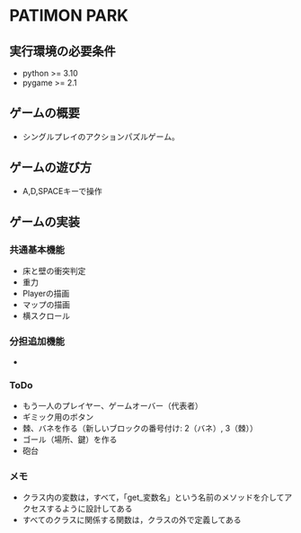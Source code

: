 # PATIMON PARK

## 実行環境の必要条件
* python >= 3.10
* pygame >= 2.1

## ゲームの概要
* シングルプレイのアクションパズルゲーム。

## ゲームの遊び方
* A,D,SPACEキーで操作

## ゲームの実装
### 共通基本機能
* 床と壁の衝突判定
* 重力
* Playerの描画
* マップの描画
* 横スクロール

### 分担追加機能
* 

### ToDo
- もう一人のプレイヤー、ゲームオーバー（代表者）
- ギミック用のボタン
- 棘、バネを作る（新しいブロックの番号付け: 2（バネ）, 3（棘））
- ゴール（場所、鍵）を作る
- 砲台

### メモ
* クラス内の変数は，すべて，「get_変数名」という名前のメソッドを介してアクセスするように設計してある
* すべてのクラスに関係する関数は，クラスの外で定義してある
